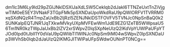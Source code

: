 dm1lc3M6Ly9ld29pZGlJNklDSXlJaXdLSW5Ceklqb2dJakl6TTNZeUxtTnZiVjgwTlM0eE5EY3VNakF3TGpFMk5pSXNDaUpoWkdRaU9pQWlORFV1TVRRM0xqSXdNQzR4TmpZaUxBb2ljRzl5ZENJNklDSTFOVFV5TVNJc0NpSnBaQ0k2SUNKalpEQTJNR1JqTXkwMVkyUXpMVFEwWm1JdE9EZG1ZeTB5WWpsaU56Tm1NR0kzTWpJaUxBb2lZV2xrSWpvZ0lqSXpNeUlzQ2lKdVpYUWlPaUFpYTJOd0lpd0tJblI1Y0dVaU9pQWlibTl1WlNJc0NpSm9iM04wSWpvZ0lpSXNDaUp3WVhSb0lqb2dJaUlzQ2lKMGJITWlPaUFpSWdwOUNnPT0NCg==
